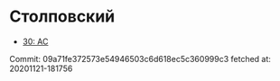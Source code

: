 # Столповский
- [30: AC](30.md)

Commit: 09a71fe372573e54946503c6d618ec5c360999c3
 fetched at: 20201121-181756
